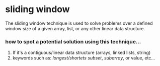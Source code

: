 # sliding window
The sliding window technique is used to solve problems over a defined window size of a given array, list, or any other linear data structure.
 
### how to spot a potential solution using this technique...
1. If it's a contiguous/linear data structure (arrays, linked lists, string)
2. keywords such as: *longest/shortets subset*, *subarray*, or value, etc...
